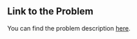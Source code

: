 
## Link to the Problem

You can find the problem description [here](https://leetcode.com/problems/reshape-data-pivot/description/?envType=study-plan-v2&envId=introduction-to-pandas&lang=pythondata).